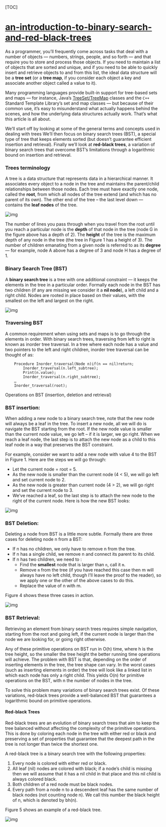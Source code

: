 [TOC]



# [an-introduction-to-binary-search-and-red-black-trees](https://www.topcoder.com/community/competitive-programming/tutorials/an-introduction-to-binary-search-and-red-black-trees/)

As a programmer, you’ll frequently come across tasks that deal with a number of objects — numbers, strings, people, and so forth — and that require you to store and process those objects. If you need to maintain a list of objects that are sorted and unique, and if you need to be able to quickly insert and retrieve objects to and from this list, the ideal data structure will be a **tree set** (or a **tree map**, if you consider each object a key and associate another object called a value to it).

Many programming languages provide built-in support for tree-based sets and maps — for instance, Java’s [TreeSet/TreeMap](http://java.sun.com/j2se/1.4.2/docs/api/java/util/TreeMap.html) classes and the `C++` Standard Template Library’s set and map classes — but because of their common use, it’s easy to misunderstand what actually happens behind the scenes, and how the underlying data structures actually work. That’s what this article is all about.

We’ll start off by looking at some of the general terms and concepts used in dealing with trees We’ll then focus on binary search trees (BST), a special type of tree that keeps elements sorted (but doesn’t guarantee efficient insertion and retrieval). Finally we’ll look at **red-black trees**, a variation of binary search trees that overcome BST’s limitations through a logarithmic bound on insertion and retrieval.

### Trees terminology

A tree is a data structure that represents data in a hierarchical manner. It associates every object to a node in the tree and maintains the parent/child relationships between those nodes. Each tree must have exactly one node, called the **root**, from which all nodes of the tree extend (and which has no parent of its own). The other end of the tree – the last level down — contains the **leaf nodes** of the tree.

![img](http://community.topcoder.com/i/education/rbtrees1.jpg)



The number of lines you pass through when you travel from the root until you reach a particular node is the **depth** of that node in the tree (node G in the figure above has a depth of 2). The **height** of the tree is the maximum depth of any node in the tree (the tree in Figure 1 has a height of 3). The number of children emanating from a given node is referred to as its **degree** — for example, node A above has a degree of 3 and node H has a degree of 1.

### Binary Search Tree (BST)

A **binary search tree** is a tree with one additional constraint — it keeps the elements in the tree in a particular order. Formally each node in the BST has two children (if any are missing we consider it a **nil node**), a left child and a right child. Nodes are rooted in place based on their values, with the smallest on the left and largest on the right.




![img](http://community.topcoder.com/i/education/rbtrees2.jpg)

### Traversing BST

A common requirement when using sets and maps is to go through the elements in order. With binary search trees, traversing from left to right is known as inorder tree traversal. In a tree where each node has a value and two pointers to the left and right children, inorder tree traversal can be thought of as:

```
    Procedure Inorder_traversal(Node n)if(n == nil)return; 
        Inorder_traversal(n.left_subtree); 
        Print(n.value); 
        Inorder_traversal(n.right_subtree); 
    … 
    Inorder_traversal(root); 
```

Operations on BST (insertion, deletion and retrieval)



### BST insertion:

When adding a new node to a binary search tree, note that the new node will always be a leaf in the tree. To insert a new node, all we will do is navigate the BST starting from the root. If the new node value is smaller than the current node value, we go left – if it is larger, we go right. When we reach a leaf node, the last step is to attach the new node as a child to this leaf node in a way that preserves the BST constraint.

For example, consider we want to add a new node with value 4 to the BST in Figure 1. Here are the steps we will go through:

- Let the current node = root = 5.
- As the new node is smaller than the current node (4 < 5), we will go left and set current node to 2.
- As the new node is greater than current node (4 > 2), we will go right and set the current node to 3.
- We’ve reached a leaf, so the last step is to attach the new node to the right of the current node. Here is how the new BST looks:




![img](http://community.topcoder.com/i/education/rbtrees3.jpg)

### BST Deletion:

Deleting a node from BST is a little more subtle. Formally there are three cases for deleting node n from a BST:

- If n has no children, we only have to remove n from the tree.
- If n has a single child, we remove n and connect its parent to its child.
- If n has two children, we need to :
  - Find the **smallest** node that is larger than `n`, call it `m`.
  - Remove `m` from the tree (if you have reached this case then m will always have no left child, though I’ll leave the proof to the reader), so we apply one or the other of the above cases to do this.
  - Replace the value of n with m.

Figure 4 shows these three cases in action.




![img](http://community.topcoder.com/i/education/rbtrees4.jpg)

### BST Retrieval:

Retrieving an element from binary search trees requires simple navigation, starting from the root and going left, if the current node is larger than the node we are looking for, or going right otherwise.

Any of these primitive operations on BST run in O(h) time, where h is the tree height, so the smaller the tree height the better running time operations will achieve. The problem with BST is that, depending on the order of inserting elements in the tree, the tree shape can vary. In the worst cases (such as inserting elements in order) the tree will look like a linked list in which each node has only a right child. This yields O(n) for primitive operations on the BST, with n the number of nodes in the tree.

To solve this problem many variations of binary search trees exist. Of these variations, red-black trees provide a well-balanced BST that guarantees a logarithmic bound on primitive operations.



#### Red-black Trees

Red-black trees are an evolution of binary search trees that aim to keep the tree balanced without affecting the complexity of the primitive operations. This is done by coloring each node in the tree with either red or black and preserving a set of properties that guarantee that the deepest path in the tree is not longer than twice the shortest one.

A red-black tree is a binary search tree with the following properties:

1. Every node is colored with either red or black.
2. All leaf (nil) nodes are colored with black; if a node’s child is missing then we will assume that it has a nil child in that place and this nil child is always colored black.
3. Both children of a red node must be black nodes.
4. Every path from a node n to a descendent leaf has the same number of black nodes (not counting node n). We call this number the black height of n, which is denoted by bh(n).

Figure 5 shows an example of a red-black tree.

![img](http://community.topcoder.com/i/education/rbtrees5.jpg)